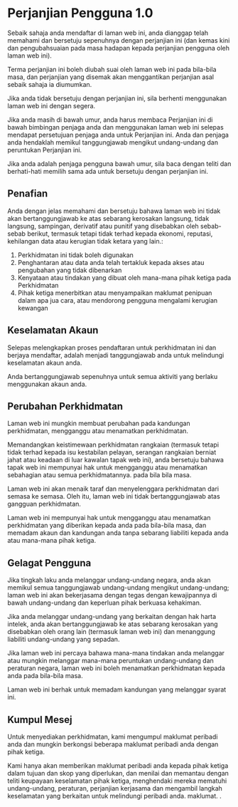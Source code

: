 # Perjanjian Pengguna 1.0

Sebaik sahaja anda mendaftar di laman web ini, anda dianggap telah memahami dan bersetuju sepenuhnya dengan perjanjian ini (dan kemas kini dan pengubahsuaian pada masa hadapan kepada perjanjian pengguna oleh laman web ini).

Terma perjanjian ini boleh diubah suai oleh laman web ini pada bila-bila masa, dan perjanjian yang disemak akan menggantikan perjanjian asal sebaik sahaja ia diumumkan.

Jika anda tidak bersetuju dengan perjanjian ini, sila berhenti menggunakan laman web ini dengan segera.

Jika anda masih di bawah umur, anda harus membaca Perjanjian ini di bawah bimbingan penjaga anda dan menggunakan laman web ini selepas mendapat persetujuan penjaga anda untuk Perjanjian ini. Anda dan penjaga anda hendaklah memikul tanggungjawab mengikut undang-undang dan peruntukan Perjanjian ini.

Jika anda adalah penjaga pengguna bawah umur, sila baca dengan teliti dan berhati-hati memilih sama ada untuk bersetuju dengan perjanjian ini.

## Penafian

Anda dengan jelas memahami dan bersetuju bahawa laman web ini tidak akan bertanggungjawab ke atas sebarang kerosakan langsung, tidak langsung, sampingan, derivatif atau punitif yang disebabkan oleh sebab-sebab berikut, termasuk tetapi tidak terhad kepada ekonomi, reputasi, kehilangan data atau kerugian tidak ketara yang lain.:

1. Perkhidmatan ini tidak boleh digunakan
1. Penghantaran atau data anda telah tertakluk kepada akses atau pengubahan yang tidak dibenarkan
1. Kenyataan atau tindakan yang dibuat oleh mana-mana pihak ketiga pada Perkhidmatan
1. Pihak ketiga menerbitkan atau menyampaikan maklumat penipuan dalam apa jua cara, atau mendorong pengguna mengalami kerugian kewangan

## Keselamatan Akaun

Selepas melengkapkan proses pendaftaran untuk perkhidmatan ini dan berjaya mendaftar, adalah menjadi tanggungjawab anda untuk melindungi keselamatan akaun anda.

Anda bertanggungjawab sepenuhnya untuk semua aktiviti yang berlaku menggunakan akaun anda.

## Perubahan Perkhidmatan

Laman web ini mungkin membuat perubahan pada kandungan perkhidmatan, mengganggu atau menamatkan perkhidmatan.

Memandangkan keistimewaan perkhidmatan rangkaian (termasuk tetapi tidak terhad kepada isu kestabilan pelayan, serangan rangkaian berniat jahat atau keadaan di luar kawalan tapak web ini), anda bersetuju bahawa tapak web ini mempunyai hak untuk mengganggu atau menamatkan sebahagian atau semua perkhidmatannya. pada bila bila masa.

Laman web ini akan menaik taraf dan menyelenggara perkhidmatan dari semasa ke semasa. Oleh itu, laman web ini tidak bertanggungjawab atas gangguan perkhidmatan.

Laman web ini mempunyai hak untuk mengganggu atau menamatkan perkhidmatan yang diberikan kepada anda pada bila-bila masa, dan memadam akaun dan kandungan anda tanpa sebarang liabiliti kepada anda atau mana-mana pihak ketiga.

## Gelagat Pengguna

Jika tingkah laku anda melanggar undang-undang negara, anda akan memikul semua tanggungjawab undang-undang mengikut undang-undang; laman web ini akan bekerjasama dengan tegas dengan kewajipannya di bawah undang-undang dan keperluan pihak berkuasa kehakiman.

Jika anda melanggar undang-undang yang berkaitan dengan hak harta intelek, anda akan bertanggungjawab ke atas sebarang kerosakan yang disebabkan oleh orang lain (termasuk laman web ini) dan menanggung liabiliti undang-undang yang sepadan.

Jika laman web ini percaya bahawa mana-mana tindakan anda melanggar atau mungkin melanggar mana-mana peruntukan undang-undang dan peraturan negara, laman web ini boleh menamatkan perkhidmatan kepada anda pada bila-bila masa.

Laman web ini berhak untuk memadam kandungan yang melanggar syarat ini.

## Kumpul Mesej

Untuk menyediakan perkhidmatan, kami mengumpul maklumat peribadi anda dan mungkin berkongsi beberapa maklumat peribadi anda dengan pihak ketiga.

Kami hanya akan memberikan maklumat peribadi anda kepada pihak ketiga dalam tujuan dan skop yang diperlukan, dan menilai dan memantau dengan teliti keupayaan keselamatan pihak ketiga, menghendaki mereka mematuhi undang-undang, peraturan, perjanjian kerjasama dan mengambil langkah keselamatan yang berkaitan untuk melindungi peribadi anda. maklumat. .
